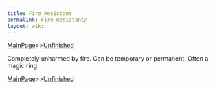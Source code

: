 ```yaml
---
title: Fire_Resistant
permalink: Fire_Resistant/
layout: wiki
---
```


[MainPage](/keeperrl_wiki/ "wikilink")>>[Unfinished](/keeperrl_wiki/Unfinished "wikilink")



Completely unharmed by fire.
Can be temporary or permanent. Often a magic ring.

[MainPage](/keeperrl_wiki/ "wikilink")>>[Unfinished](/keeperrl_wiki/Unfinished "wikilink")

